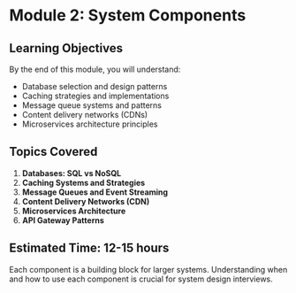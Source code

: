 # Module 2: System Components

## Learning Objectives
By the end of this module, you will understand:
- Database selection and design patterns
- Caching strategies and implementations
- Message queue systems and patterns
- Content delivery networks (CDNs)
- Microservices architecture principles

## Topics Covered

1. **Databases: SQL vs NoSQL**
2. **Caching Systems and Strategies**
3. **Message Queues and Event Streaming**
4. **Content Delivery Networks (CDN)**
5. **Microservices Architecture**
6. **API Gateway Patterns**

## Estimated Time: 12-15 hours

Each component is a building block for larger systems. Understanding when and how to use each component is crucial for system design interviews.
